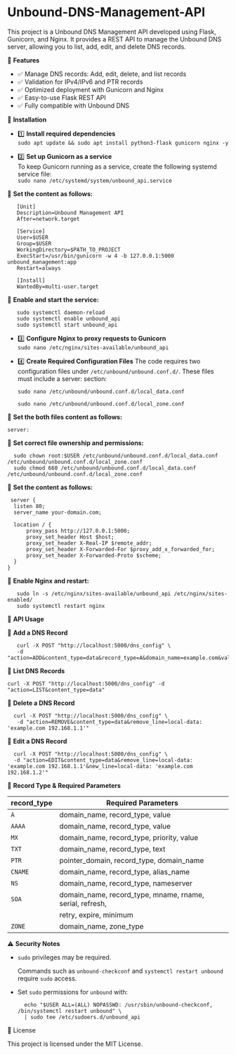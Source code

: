 # Unbound-DNS-Management-API
This project is a Unbound DNS Management API developed using Flask, Gunicorn, and Nginx. It provides a REST API to manage the Unbound DNS server, allowing you to list, add, edit, and delete DNS records.

🚀 **Features**
- ✅ Manage DNS records: Add, edit, delete, and list records  
- ✅ Validation for IPv4/IPv6 and PTR records  
- ✅ Optimized deployment with Gunicorn and Nginx  
- ✅ Easy-to-use Flask REST API  
- ✅ Fully compatible with Unbound DNS
  
📌 **Installation**
- 1️⃣ **Install required dependencies**  
  ```sudo apt update && sudo apt install python3-flask gunicorn nginx -y```
  
- 2️⃣ **Set up Gunicorn as a service**  
  To keep Gunicorn running as a service, create the following systemd service file:  
  ```sudo nano /etc/systemd/system/unbound_api.service```
  
📌 **Set the content as follows:**  
   ~~~
      [Unit]  
      Description=Unbound Management API  
      After=network.target  

      [Service]  
      User=$USER  
      Group=$USER  
      WorkingDirectory=$PATH_TO_PROJECT  
      ExecStart=/usr/bin/gunicorn -w 4 -b 127.0.0.1:5000 unbound_management:app  
      Restart=always  

      [Install]  
      WantedBy=multi-user.target
   ~~~
  📌 **Enable and start the service:**
   ~~~
      sudo systemctl daemon-reload
      sudo systemctl enable unbound_api
      sudo systemctl start unbound_api
   ~~~
- 3️⃣ **Configure Nginx to proxy requests to Gunicorn**  
  ```sudo nano /etc/nginx/sites-available/unbound_api```

- 4️⃣ **Create Required Configuration Files**
  The code requires two configuration files under `/etc/unbound/unbound.conf.d/`.
  These files must include a server: section:
  
  `sudo nano /etc/unbound/unbound.conf.d/local_data.conf`

  `sudo nano /etc/unbound/unbound.conf.d/local_zone.conf`

📌 **Set the both files content as follows:**  

  `server:`  
  
📌 **Set correct file ownership and permissions:**  

~~~
  sudo chown root:$USER /etc/unbound/unbound.conf.d/local_data.conf /etc/unbound/unbound.conf.d/local_zone.conf
  sudo chmod 660 /etc/unbound/unbound.conf.d/local_data.conf /etc/unbound/unbound.conf.d/local_zone.conf
~~~
  
📌 **Set the content as follows:**
  ~~~
   server {
    listen 80;
    server_name your-domain.com;

    location / {
        proxy_pass http://127.0.0.1:5000;
        proxy_set_header Host $host;
        proxy_set_header X-Real-IP $remote_addr;
        proxy_set_header X-Forwarded-For $proxy_add_x_forwarded_for;
        proxy_set_header X-Forwarded-Proto $scheme;
    }
  }
  ~~~
📌 **Enable Nginx and restart:**
  ~~~
     sudo ln -s /etc/nginx/sites-available/unbound_api /etc/nginx/sites-enabled/
     sudo systemctl restart nginx
  ~~~


  🔗 **API Usage**

📌 **Add a DNS Record**  

  ~~~
     curl -X POST "http://localhost:5000/dns_config" \
     -d "action=ADD&content_type=data&record_type=A&domain_name=example.com&value=192.168.1.1"
  ~~~  
📌 **List DNS Records**  

  ```curl -X POST "http://localhost:5000/dns_config" -d "action=LIST&content_type=data"```  
  
📌 **Delete a DNS Record**  

  ~~~
    curl -X POST "http://localhost:5000/dns_config" \
     -d "action=REMOVE&content_type=data&remove_line=local-data: 'example.com 192.168.1.1'"
  ~~~

📌 **Edit a DNS Record**  

~~~
  curl -X POST "http://localhost:5000/dns_config" \
  -d "action=EDIT&content_type=data&remove_line=local-data: 'example.com 192.168.1.1'&new_line=local-data: 'example.com 192.168.1.2'"
~~~

📌 **Record Type & Required Parameters**  


| record_type   | Required Parameters                                      |  
|---------------|----------------------------------------------------------|  
| `A`           | domain_name, record_type, value                          |  
| `AAAA`        | domain_name, record_type, value                          |  
| `MX`          | domain_name, record_type, priority, value                |  
| `TXT`         | domain_name, record_type, text                           |  
| `PTR`         | pointer_domain, record_type, domain_name                 |  
| `CNAME`       | domain_name, record_type, alias_name                     |  
| `NS`          | domain_name, record_type, nameserver                     |  
| `SOA`         | domain_name, record_type, mname, rname, serial, refresh, |  
|               |  retry, expire, minimum                                  |  
| `ZONE`        | domain_name, zone_type                                   |  

⚠️ **Security Notes**  

- `sudo` privileges may be required.
  
  Commands such as `unbound-checkconf` and `systemctl restart unbound` require `sudo` access.
  
- Set `sudo` permissions for `unbound` with:  
  
  ~~~
    echo "$USER ALL=(ALL) NOPASSWD: /usr/sbin/unbound-checkconf, /bin/systemctl restart unbound" \
    | sudo tee /etc/sudoers.d/unbound_api
  ~~~

📄 License  

 This project is licensed under the MIT License.
    
